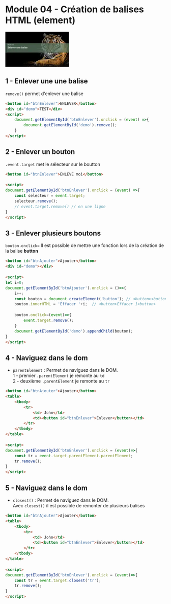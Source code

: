 # Module 04 - Création de balises HTML (element)
![alt text](m4-t.webp)

## 1 - Enlever une une balise
<code>remove()</code> permet d'enlever une balise
```html
<button id="btnEnlever">ENLEVER</button>
<div id="demo">TEST</div>
<script>
    document.getElementById('btnEnlever').onclick = (event) =>{
        document.getElementById('demo').remove();
    }
</script>
```
## 2 - Enlever un bouton
<code>.event.target</code> met le sélecteur sur le boutton

```html
<button id="btnEnlever">ENLEVE moi</button>

<script>
document.getElementById('btnEnlever').onclick = (event) =>{
    const selecteur = event.target;
    selecteur.remove();
    // event.target.remove() // en une ligne
}
</script>
```

## 3 - Enlever plusieurs boutons
<code>bouton.onclick=</code> Il est possible de mettre une fonction lors de la création de la balise **button**  


```html
<button id="btnAjouter">Ajouter</button>
<div id="demo"></div>

<script>
let i=0;
document.getElementById('btnAjouter').onclick = ()=>{
    i++;
    const bouton = document.createElement('button'); // <button><button>
    bouton.innerHTML = 'Effacer '+i;  // <button>Effacer 1<button>
    
    bouton.onclick=(event)=>{
        event.target.remove();
    }
    document.getElementById('demo').appendChild(bouton);
}
</script>
```

## 4 - Naviguez dans le dom 
- <code>parentElement</code> : Permet de naviguez dans le DOM.  
 1 - premier <code>.parentElement</code> je remonte au <code>td</code>    
 2 - deuxième <code>.parentElement</code> je remonte au <code>tr</code>    
  
```html
<button id="btnAjouter">Ajouter</button>
<table>
    <tbody>
        <tr>
            <td> John</td>
            <td><button id="btnEnlever">Enlever</button></td>
        </tr>
    </tbody>
</table>

<script>
document.getElementById('btnEnlever').onclick = (event)=>{
    const tr = event.target.parentElement.parentElement;
    tr.remove();
}
</script>
```

## 5 - Naviguez dans le dom
- <code>closest()</code> : Permet de naviguez dans le DOM.  
Avec  <code>closest()</code> il est possible de remonter de plusieurs balises  
  
```html
<button id="btnAjouter">Ajouter</button>
<table>
    <tbody>
        <tr>
            <td> John</td>
            <td><button id="btnEnlever">Enlever</button></td>
        </tr>
    </tbody>
</table>

<script>
document.getElementById('btnEnlever').onclick = (event)=>{
    const tr = event.target.closest('tr');
    tr.remove();
}
</script>
```
